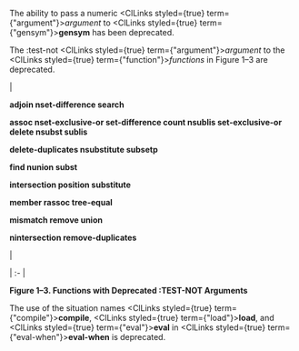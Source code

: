  



The ability to pass a numeric <ClLinks styled={true} term={"argument"}><i>argument</i></ClLinks> to <ClLinks styled={true} term={"gensym"}><b>gensym</b></ClLinks> has been deprecated. 



The :test-not <ClLinks styled={true} term={"argument"}><i>argument</i></ClLinks> to the <ClLinks styled={true} term={"function"}><i>functions</i></ClLinks> in Figure 1–3 are deprecated. 



|<p>**adjoin nset-difference search** </p><p>**assoc nset-exclusive-or set-difference count nsublis set-exclusive-or delete nsubst sublis** </p><p>**delete-duplicates nsubstitute subsetp** </p><p>**find nunion subst** </p><p>**intersection position substitute** </p><p>**member rassoc tree-equal** </p><p>**mismatch remove union** </p><p>**nintersection remove-duplicates**</p>|

| :- |





**Figure 1–3. Functions with Deprecated :TEST-NOT Arguments** 



The use of the situation names <ClLinks styled={true} term={"compile"}><b>compile</b></ClLinks>, <ClLinks styled={true} term={"load"}><b>load</b></ClLinks>, and <ClLinks styled={true} term={"eval"}><b>eval</b></ClLinks> in <ClLinks styled={true} term={"eval-when"}><b>eval-when</b></ClLinks> is deprecated. 











